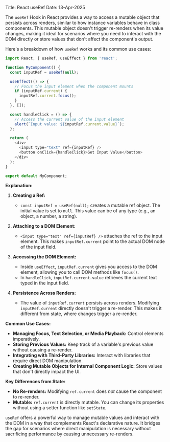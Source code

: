 Title: React useRef
Date: 13-Apr-2025

The `useRef` Hook in React provides a way to access a mutable object that persists across renders, similar to how instance variables behave in class components. This mutable object doesn't trigger re-renders when its value changes, making it ideal for scenarios where you need to interact with the DOM directly or store values that don't affect the component's output.

Here's a breakdown of how `useRef` works and its common use cases:

```javascript
import React, { useRef, useEffect } from 'react';

function MyComponent() {
  const inputRef = useRef(null);

  useEffect(() => {
    // Focus the input element when the component mounts
    if (inputRef.current) {
      inputRef.current.focus();
    }
  }, []);

  const handleClick = () => {
    // Access the current value of the input element
    alert(`Input value: ${inputRef.current.value}`);
  };

  return (
    <div>
      <input type="text" ref={inputRef} />
      <button onClick={handleClick}>Get Input Value</button>
    </div>
  );
}

export default MyComponent;

```

**Explanation:**

1. **Creating a Ref:**
   - `const inputRef = useRef(null);` creates a mutable ref object.  The initial value is set to `null`.  This value can be of any type (e.g., an object, a number, a string).

2. **Attaching to a DOM Element:**
   - `<input type="text" ref={inputRef} />` attaches the ref to the input element. This makes `inputRef.current` point to the actual DOM node of the input field.

3. **Accessing the DOM Element:**
   - Inside `useEffect`, `inputRef.current` gives you access to the DOM element, allowing you to call DOM methods like `focus()`.
   - In `handleClick`, `inputRef.current.value` retrieves the current text typed in the input field.

4. **Persistence Across Renders:**
   - The value of `inputRef.current` persists across renders. Modifying `inputRef.current` directly doesn't trigger a re-render. This makes it different from state, where changes trigger a re-render.

**Common Use Cases:**

* **Managing Focus, Text Selection, or Media Playback:**  Control elements imperatively.
* **Storing Previous Values:** Keep track of a variable's previous value without causing a re-render.
* **Integrating with Third-Party Libraries:**  Interact with libraries that require direct DOM manipulation.
* **Creating Mutable Objects for Internal Component Logic:** Store values that don't directly impact the UI.


**Key Differences from State:**

* **No Re-renders:** Modifying `ref.current` does *not* cause the component to re-render.
* **Mutable:**  `ref.current` is directly mutable. You can change its properties without using a setter function like `setState`.


`useRef` offers a powerful way to manage mutable values and interact with the DOM in a way that complements React's declarative nature. It bridges the gap for scenarios where direct manipulation is necessary without sacrificing performance by causing unnecessary re-renders.
